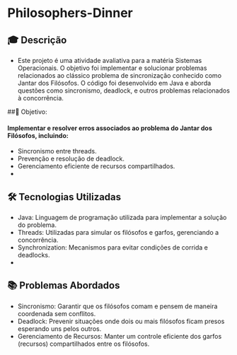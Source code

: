 # Philosophers-Dinner

## 🎓 Descrição

- Este projeto é uma atividade avaliativa para a matéria Sistemas Operacionais. O objetivo foi implementar e solucionar problemas relacionados ao clássico problema de sincronização conhecido como Jantar dos Filósofos. O código foi desenvolvido em Java e aborda questões como sincronismo, deadlock, e outros problemas relacionados à concorrência.

##🚀 Objetivo:

#### Implementar e resolver erros associados ao problema do Jantar dos Filósofos, incluindo:
- Sincronismo entre threads.
- Prevenção e resolução de deadlock.
- Gerenciamento eficiente de recursos compartilhados.
- 
## 🛠️ Tecnologias Utilizadas

- Java: Linguagem de programação utilizada para implementar a solução do problema.
- Threads: Utilizadas para simular os filósofos e garfos, gerenciando a concorrência.
- Synchronization: Mecanismos para evitar condições de corrida e deadlocks.
- 
## 📚 Problemas Abordados

- Sincronismo: Garantir que os filósofos comam e pensem de maneira coordenada sem conflitos.
- Deadlock: Prevenir situações onde dois ou mais filósofos ficam presos esperando uns pelos outros.
- Gerenciamento de Recursos: Manter um controle eficiente dos garfos (recursos) compartilhados entre os filósofos.
